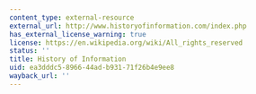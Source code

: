 ```yaml
---
content_type: external-resource
external_url: http://www.historyofinformation.com/index.php
has_external_license_warning: true
license: https://en.wikipedia.org/wiki/All_rights_reserved
status: ''
title: History of Information
uid: ea3dddc5-8966-44ad-b931-71f26b4e9ee8
wayback_url: ''
---
```

